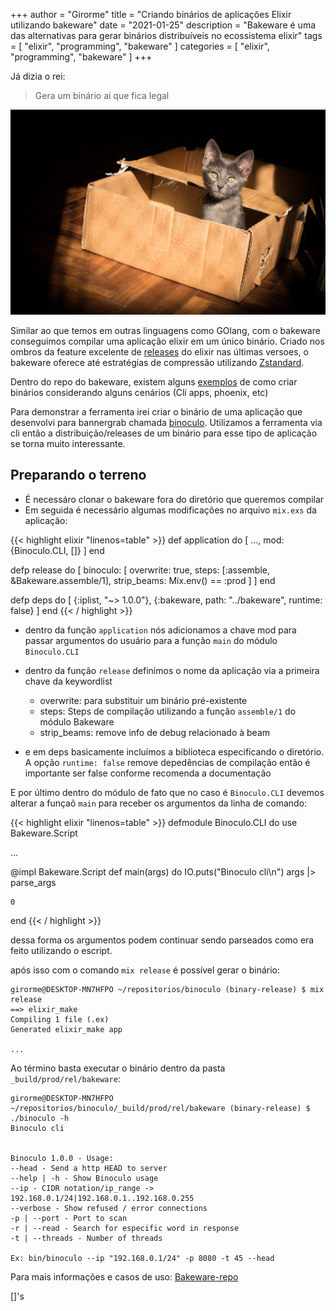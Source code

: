 +++
author = "Girorme"
title = "Criando binários de aplicações Elixir utilizando bakeware"
date = "2021-01-25"
description = "Bakeware é uma das alternativas para gerar binários distribuíveis no ecossistema elixir"
tags = [
    "elixir",
    "programming",
    "bakeware"
]
categories = [
    "elixir",
    "programming",
    "bakeware"
]
+++

Já dizia o rei:

> Gera um binário ai que fica legal

![cat-box](/images/cat-box.jpg)

Similar ao que temos em outras linguagens como GOlang, com o bakeware conseguimos compilar uma aplicação elixir em um único binário. Criado nos ombros da feature excelente de [releases](https://elixir-lang.org/getting-started/mix-otp/config-and-releases.html#releases) do elixir nas últimas versoes, o bakeware oferece até estratégias de compressão utilizando [Zstandard](https://en.wikipedia.org/wiki/Zstandard).

Dentro do repo do bakeware, existem alguns [exemplos](https://github.com/bake-bake-bake/bakeware/tree/main/examples) de como criar binários considerando alguns cenários (Cli apps, phoenix, etc)

Para demonstrar a ferramenta irei criar o binário de uma aplicação que desenvolvi para bannergrab chamada [binoculo](https://github.com/girorme/binoculo). Utilizamos a ferramenta via cli então a distribuição/releases de um binário para esse tipo de aplicação se torna muito interessante.


## Preparando o terreno
- É necessáro clonar o bakeware fora do diretório que queremos compilar
- Em seguida é necessário algumas modificações no arquivo `mix.exs` da aplicação:

{{< highlight elixir "linenos=table" >}}
def application do
  [
    ...,
    mod: {Binoculo.CLI, []}
  ]
end

defp release do
  [
    binoculo: [
      overwrite: true,
      steps: [:assemble, &Bakeware.assemble/1],
      strip_beams: Mix.env() == :prod
    ]
  ]
end

defp deps do
  [
    {:iplist, "~> 1.0.0"},
    {:bakeware, path: "../bakeware", runtime: false}
  ]
end
{{< / highlight >}}

- dentro da função `application` nós adicionamos a chave mod para  passar argumentos do usuário para a função `main` do módulo `Binoculo.CLI`

- dentro da função `release` definimos o nome da aplicação via a primeira chave da keywordlist
  - overwrite: para substituir um binário pré-existente
  - steps: Steps de compilação utilizando a função `assemble/1` do módulo Bakeware
  - strip_beams: remove info de debug relacionado à beam

- e em deps basicamente incluímos a biblioteca especificando o diretório. A opção `runtime: false` remove depedências de compilação então é importante ser false conforme recomenda a documentação

E por último dentro do módulo de fato que no caso é `Binoculo.CLI` devemos alterar a funçaõ `main` para receber os argumentos da linha de comando:

{{< highlight elixir "linenos=table" >}}
defmodule Binoculo.CLI do
  use Bakeware.Script

  ...

  @impl Bakeware.Script
  def main(args) do
    IO.puts("Binoculo cli\n")
    args |> parse_args

    0
  end
{{< / highlight >}}

dessa forma os argumentos podem continuar sendo parseados como era feito utilizando o escript.

após isso com o comando `mix release` é possível gerar o binário:

```text
girorme@DESKTOP-MN7HFPO ~/repositorios/binoculo (binary-release) $ mix release
==> elixir_make
Compiling 1 file (.ex)
Generated elixir_make app

...
```

Ao término basta executar o binário dentro da pasta `_build/prod/rel/bakeware`:

```text
girorme@DESKTOP-MN7HFPO ~/repositorios/binoculo/_build/prod/rel/bakeware (binary-release) $ ./binoculo -h
Binoculo cli


Binoculo 1.0.0 - Usage:
--head - Send a http HEAD to server
--help | -h - Show Binoculo usage
--ip - CIDR notation/ip_range -> 192.168.0.1/24|192.168.0.1..192.168.0.255
--verbose - Show refused / error connections
-p | --port - Port to scan
-r | --read - Search for especific word in response
-t | --threads - Number of threads

Ex: bin/binoculo --ip "192.168.0.1/24" -p 8080 -t 45 --head
```
Para mais informações e casos de uso: [Bakeware-repo](https://github.com/bake-bake-bake/bakeware)

[]'s